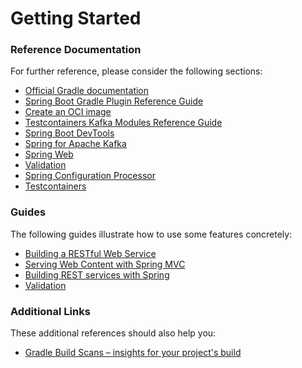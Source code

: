 # Getting Started

### Reference Documentation
For further reference, please consider the following sections:

* [Official Gradle documentation](https://docs.gradle.org)
* [Spring Boot Gradle Plugin Reference Guide](https://docs.spring.io/spring-boot/docs/2.7.14/gradle-plugin/reference/html/)
* [Create an OCI image](https://docs.spring.io/spring-boot/docs/2.7.14/gradle-plugin/reference/html/#build-image)
* [Testcontainers Kafka Modules Reference Guide](https://www.testcontainers.org/modules/kafka/)
* [Spring Boot DevTools](https://docs.spring.io/spring-boot/docs/2.7.14/reference/htmlsinge/index.html#using.devtools)
* [Spring for Apache Kafka](https://docs.spring.io/spring-boot/docs/2.7.14/reference/htmlsinge/index.html#messaging.kafka)
* [Spring Web](https://docs.spring.io/spring-boot/docs/2.7.14/reference/htmlsinge/index.html#web)
* [Validation](https://docs.spring.io/spring-boot/docs/2.7.14/reference/htmlsinge/index.html#io.validation)
* [Spring Configuration Processor](https://docs.spring.io/spring-boot/docs/2.7.14/reference/htmlsinge/index.html#appendix.configuration-metadata.annotation-processor)
* [Testcontainers](https://www.testcontainers.org/)

### Guides
The following guides illustrate how to use some features concretely:

* [Building a RESTful Web Service](https://spring.io/guides/gs/rest-service/)
* [Serving Web Content with Spring MVC](https://spring.io/guides/gs/serving-web-content/)
* [Building REST services with Spring](https://spring.io/guides/tutorials/rest/)
* [Validation](https://spring.io/guides/gs/validating-form-input/)

### Additional Links
These additional references should also help you:

* [Gradle Build Scans – insights for your project's build](https://scans.gradle.com#gradle)

